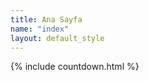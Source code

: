 ```yaml
---
title: Ana Sayfa
name: "index"
layout: default_style
---
```


{% include countdown.html %}
<style>
    ul{
        padding-left:10px;
        padding-right:10px;
    }
    </style>
<!--{% include events.html %}-->
